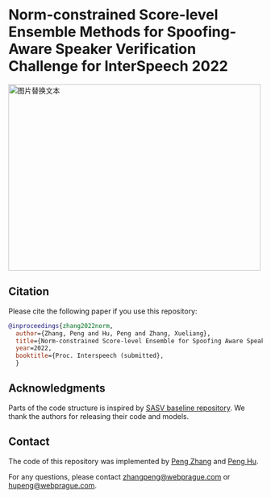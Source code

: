 # Norm-constrained Score-level Ensemble Methods for Spoofing-Aware Speaker Verification Challenge for InterSpeech 2022

<div style="align: center">
<img src="https://user-images.githubusercontent.com/17811250/161379125-5682585e-cbbd-4eba-a5cc-bddd645c9002.png" alt="图片替换文本" width="500" height="370" />
</div>


## Citation
Please cite the following paper if you use this repository:
```bibtex
@inproceedings{zhang2022norm,
  author={Zhang, Peng and Hu, Peng and Zhang, Xueliang},
  title={Norm-constrained Score-level Ensemble for Spoofing Aware Speaker Verification},
  year=2022,
  booktitle={Proc. Interspeech (submitted},
  }
```

## Acknowledgments
Parts of the code structure is inspired by [SASV baseline repository](https://github.com/sasv-challenge/SASVC2022_Baseline). We thank the authors for releasing their code and models.


## Contact
The code of this repository was implemented by [Peng Zhang](https://github.com/zhangpengpengpeng) and [Peng Hu](https://github.com/chmod740).

For any questions, please contact <zhangpeng@webprague.com> or <hupeng@webprague.com>.

